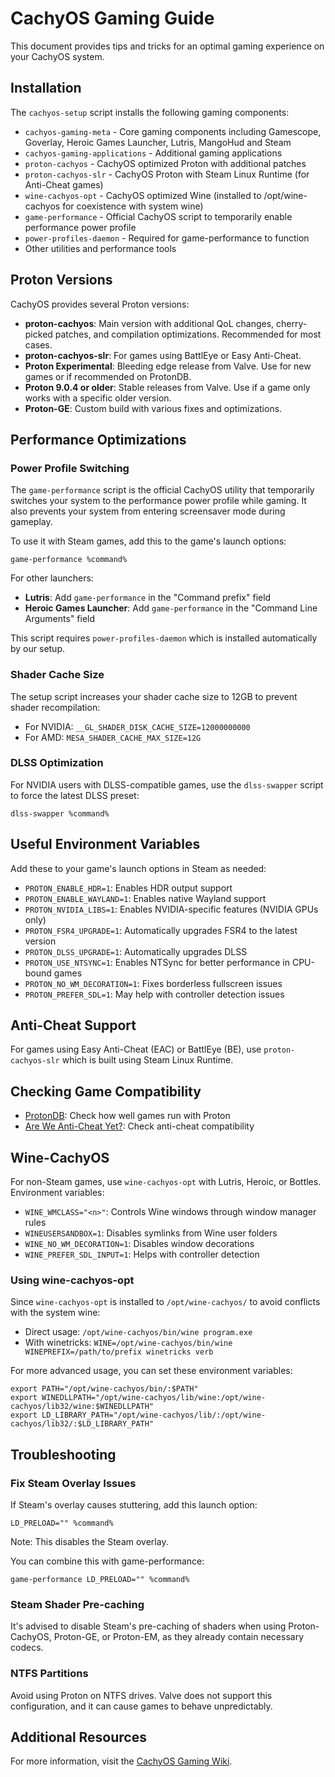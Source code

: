 # CachyOS Gaming Guide

This document provides tips and tricks for an optimal gaming experience on your CachyOS system.

## Installation

The `cachyos-setup` script installs the following gaming components:
- `cachyos-gaming-meta` - Core gaming components including Gamescope, Goverlay, Heroic Games Launcher, Lutris, MangoHud and Steam
- `cachyos-gaming-applications` - Additional gaming applications
- `proton-cachyos` - CachyOS optimized Proton with additional patches
- `proton-cachyos-slr` - CachyOS Proton with Steam Linux Runtime (for Anti-Cheat games)
- `wine-cachyos-opt` - CachyOS optimized Wine (installed to /opt/wine-cachyos for coexistence with system wine)
- `game-performance` - Official CachyOS script to temporarily enable performance power profile
- `power-profiles-daemon` - Required for game-performance to function
- Other utilities and performance tools

## Proton Versions

CachyOS provides several Proton versions:

- **proton-cachyos**: Main version with additional QoL changes, cherry-picked patches, and compilation optimizations. Recommended for most cases.
- **proton-cachyos-slr**: For games using BattlEye or Easy Anti-Cheat.
- **Proton Experimental**: Bleeding edge release from Valve. Use for new games or if recommended on ProtonDB.
- **Proton 9.0.4 or older**: Stable releases from Valve. Use if a game only works with a specific older version.
- **Proton-GE**: Custom build with various fixes and optimizations.

## Performance Optimizations

### Power Profile Switching

The `game-performance` script is the official CachyOS utility that temporarily switches your system to the performance power profile while gaming. It also prevents your system from entering screensaver mode during gameplay.

To use it with Steam games, add this to the game's launch options:
```
game-performance %command%
```

For other launchers:
- **Lutris**: Add `game-performance` in the "Command prefix" field
- **Heroic Games Launcher**: Add `game-performance` in the "Command Line Arguments" field

This script requires `power-profiles-daemon` which is installed automatically by our setup.

### Shader Cache Size

The setup script increases your shader cache size to 12GB to prevent shader recompilation:
- For NVIDIA: `__GL_SHADER_DISK_CACHE_SIZE=12000000000`
- For AMD: `MESA_SHADER_CACHE_MAX_SIZE=12G`

### DLSS Optimization

For NVIDIA users with DLSS-compatible games, use the `dlss-swapper` script to force the latest DLSS preset:

```
dlss-swapper %command%
```

## Useful Environment Variables

Add these to your game's launch options in Steam as needed:

- `PROTON_ENABLE_HDR=1`: Enables HDR output support
- `PROTON_ENABLE_WAYLAND=1`: Enables native Wayland support
- `PROTON_NVIDIA_LIBS=1`: Enables NVIDIA-specific features (NVIDIA GPUs only)
- `PROTON_FSR4_UPGRADE=1`: Automatically upgrades FSR4 to the latest version
- `PROTON_DLSS_UPGRADE=1`: Automatically upgrades DLSS
- `PROTON_USE_NTSYNC=1`: Enables NTSync for better performance in CPU-bound games
- `PROTON_NO_WM_DECORATION=1`: Fixes borderless fullscreen issues
- `PROTON_PREFER_SDL=1`: May help with controller detection issues

## Anti-Cheat Support

For games using Easy Anti-Cheat (EAC) or BattlEye (BE), use `proton-cachyos-slr` which is built using Steam Linux Runtime.

## Checking Game Compatibility

- [ProtonDB](https://www.protondb.com/): Check how well games run with Proton
- [Are We Anti-Cheat Yet?](https://areweanticheatyet.com/): Check anti-cheat compatibility

## Wine-CachyOS

For non-Steam games, use `wine-cachyos-opt` with Lutris, Heroic, or Bottles. Environment variables:

- `WINE_WMCLASS="<n>"`: Controls Wine windows through window manager rules
- `WINEUSERSANDBOX=1`: Disables symlinks from Wine user folders
- `WINE_NO_WM_DECORATION=1`: Disables window decorations
- `WINE_PREFER_SDL_INPUT=1`: Helps with controller detection

### Using wine-cachyos-opt

Since `wine-cachyos-opt` is installed to `/opt/wine-cachyos/` to avoid conflicts with the system wine:

- Direct usage: `/opt/wine-cachyos/bin/wine program.exe`
- With winetricks: `WINE=/opt/wine-cachyos/bin/wine WINEPREFIX=/path/to/prefix winetricks verb`

For more advanced usage, you can set these environment variables:
```
export PATH="/opt/wine-cachyos/bin/:$PATH"
export WINEDLLPATH="/opt/wine-cachyos/lib/wine:/opt/wine-cachyos/lib32/wine:$WINEDLLPATH"
export LD_LIBRARY_PATH="/opt/wine-cachyos/lib/:/opt/wine-cachyos/lib32/:$LD_LIBRARY_PATH"
```

## Troubleshooting

### Fix Steam Overlay Issues

If Steam's overlay causes stuttering, add this launch option:
```
LD_PRELOAD="" %command%
```
Note: This disables the Steam overlay.

You can combine this with game-performance:
```
game-performance LD_PRELOAD="" %command%
```

### Steam Shader Pre-caching

It's advised to disable Steam's pre-caching of shaders when using Proton-CachyOS, Proton-GE, or Proton-EM, as they already contain necessary codecs.

### NTFS Partitions

Avoid using Proton on NTFS drives. Valve does not support this configuration, and it can cause games to behave unpredictably.

## Additional Resources

For more information, visit the [CachyOS Gaming Wiki](https://wiki.cachyos.org/configuration/gaming/).